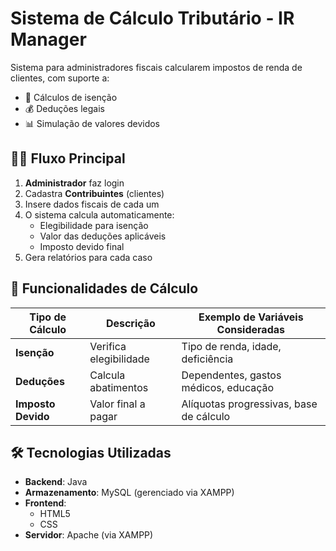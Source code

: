 # Sistema de Cálculo Tributário - IR Manager

Sistema para administradores fiscais calcularem impostos de renda de clientes, com suporte a:
- 🧮 Cálculos de isenção
- 💰 Deduções legais
- 📊 Simulação de valores devidos

## 👨‍💻 Fluxo Principal

1. **Administrador** faz login
2. Cadastra **Contribuintes** (clientes)
3. Insere dados fiscais de cada um
4. O sistema calcula automaticamente:
   - Elegibilidade para isenção
   - Valor das deduções aplicáveis
   - Imposto devido final
5. Gera relatórios para cada caso

## 🧮 Funcionalidades de Cálculo

| Tipo de Cálculo | Descrição | Exemplo de Variáveis Consideradas |
|-----------------|-----------|-----------------------------------|
| **Isenção** | Verifica elegibilidade | Tipo de renda, idade, deficiência |
| **Deduções**| Calcula abatimentos | Dependentes, gastos médicos, educação |
| **Imposto Devido** | Valor final a pagar | Alíquotas progressivas, base de cálculo |

## 🛠️ Tecnologias Utilizadas

- **Backend**: Java
- **Armazenamento**: MySQL (gerenciado via XAMPP)
- **Frontend**: 
  -  HTML5
  -  CSS
- **Servidor**: Apache (via XAMPP)
